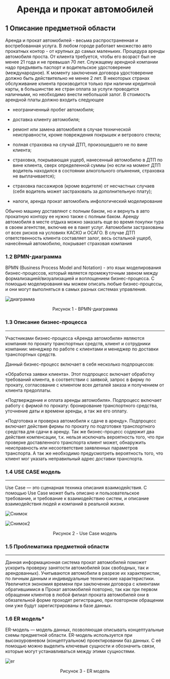 <h1 align="center">Аренда и прокат автомобилей</h1>

**1 Описание предметной области**
----------------------------------------------

Аренда и прокат автомобилей - весьма распространенная и востребованная услуга. В любом городе работает множество авто прокатных контор - от крупных до самых маленьких. Процедура аренды автомобиля проста. От клиента требуется, чтобы его возраст был не менее 21 года и не превышал 70 лет. Служащему арендной компании надо предъявить паспорт и водительское удостоверение (международное). К моменту заключения договора удостоверение должно быть действительно не менее 2 лет. В некоторых странах обслуживание клиента производится только при наличии кредитной карты, в большинстве же стран оплата за услуги проводится наличными, но необходимо внести небольшой залог. В стоимость арендной платы должно входить следующее

- неограниченный пробег автомобиля;

- доставка клиенту автомобиля;

- ремонт или замена автомобиля в случае технической неисправности, кроме повреждения покрышек и ветрового стекла;

- полная страховка на случай ДТП, произошедшего не по вине клиента;

- страховка, покрывающая ущерб, нанесенный автомобилю в ДТП по вине клиента, сверх определенной суммы (но если на момент ДТП водитель находился в состоянии алкогольного опьянения, страховка не выплачивается);

- страховка пассажиров (кроме водителя) от несчастных случаев (себя водитель может застраховать за дополнительную плату);

- налоги, аренда прокат автомобиль инфологический моделирование

Обычно машину доставляют с полным баком, но и вернуть в авто прокатную контору ее нужно также с полным баком. Аренду автомобиля в месте отдыха можно заказать еще во время покупки тура в своем агентстве, включив ее в пакет услуг. Автомобили застрахованы от всех рисков на условиях КАСКО и ОСАГО. В случае ДТП ответственность клиента составляет залог, весь остальной ущерб, нанесённый автомобилю, покрывает страховая компания

### **1.2 BPMN-диаграмма** 

BPMN (Business Process Model and Notation) - это язык моделирования бизнес-процессов, который является промежуточным звеном между формализацией/визуализацией и воплощением бизнес-процесса. С помощью моделирования мы можем описать любые бизнес-процессы, и они могут выполняться в самых разных системах управления.

![диаграмма](https://user-images.githubusercontent.com/113554318/198143675-e0f4d98d-1538-47ef-bb63-12de4c1c018b.png)

<div align="center">Рисунок 1 - BPMN-диаграмма </div>

### **1.3 Описание бизнес-процесса**
  -------------------------------------------------

Участниками бизнес-процесса «Аренда автомобиля»  являются компания по прокату транспортных средств, клиент и сотрудники компании: менеджер по работе с клиентами и менеджер по доставки транспортных средств.

Данный бизнес-процесс включает в себя несколько подпроцессов:

«Обработка заявки клиента». Этот подпроцесс включает обработку требований клиента, в соответствии с заявкой, запрос в фирму по прокату, согласование с клиентом всех деталей заказа и получением от клиента предоплаты.

«Подтверждение и оплата аренды автомобиля». Подпроцесс включает работу с фирмой по прокату: бронирование транспортного средства, уточнение даты и времени аренды, а так же его оплату.

«Подготовка и проверка автомобиля к сдаче в аренду». Подпроцесс включает действия фирмы по прокату по подготовке транспортного средства для сдачи в аренду.
Так же бизнес-процесс содержит два действия компенсации, т.к. нельзя исключать вероятность того, что при проверке доставленного транспорта клиент может, обнаружить неисправность или несоответствие заявленных параметров транспорта. А так же необходимо предусмотреть вероятность того, что клиент мог указать неправильный адрес доставки транспорта.

### **1.4 USE CASE модель**
-------------------------------------------------------

Use Case  — это сценарная техника описания взаимодействия. С помощью Use Case может быть описано и пользовательское требование, и требование к взаимодействию систем, и описание взаимодействия людей и компаний в реальной жизни.

![Снимок](https://user-images.githubusercontent.com/113554318/198144474-31b3357b-920c-4d57-bc71-1dcc78e06b1a.PNG)

![Снимок2](https://user-images.githubusercontent.com/113554318/198144854-c76a64bb-0354-4e9f-9bcb-4f7d272b20d0.PNG)

<div align="center">Рисунок 2 - Use Case модель </div>

### **1.5 Проблематика предметной области**
  ----------------------
  
  Данная информационная система прокат автомобилей поможет ускорить проверку занятости автомобилей (как свободных, так и арендованных). Учитываются автомобили в разрезе их характеристик, по личным данным и индивидуальные технические характеристики. Увеличится экономия времени при заключении договора с клиентами обратившимися в Прокат автомобилей повторно, так как при первом обращении клиентов в любой филиал проката автомобилей они в обязательной форме проходят регистрацию, при повторном обращении они уже будут зарегистрированы в базе данных.

### **1.6 ER модель***

ER-модель — модель данных, позволяющая описывать концептуальные схемы предметной области.
ER-модель используется при высокоуровневом (концептуальном) проектировании баз данных. С её помощью можно выделить ключевые сущности и обозначить связи, которые могут устанавливаться между этими сущностями.

![er](https://user-images.githubusercontent.com/113554318/203641408-11f9f18c-a744-49b1-9578-a9e32aea65b8.gif)

<div align="center">Рисунок 3 - ER модель </div>

